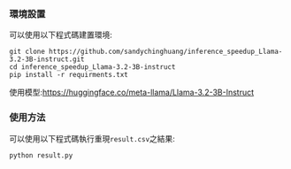 ### 

### 環境設置
可以使用以下程式碼建置環境:
```
git clone https://github.com/sandychinghuang/inference_speedup_Llama-3.2-3B-instruct.git
cd inference_speedup_Llama-3.2-3B-instruct
pip install -r requirments.txt
```
使用模型:https://huggingface.co/meta-llama/Llama-3.2-3B-Instruct

### 使用方法
可以使用以下程式碼執行重現`result.csv`之結果:
```
python result.py
```
